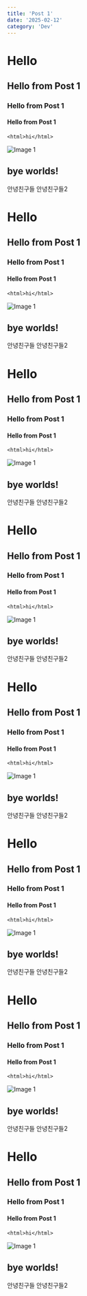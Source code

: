 ```yaml
---
title: 'Post 1'
date: '2025-02-12'
category: 'Dev'
---
```


# Hello

## Hello from Post 1

### Hello from Post 1

#### Hello from Post 1

`<html>hi</html>`

![Image 1](./image2.gif)

## bye worlds!

안녕친구들
안녕친구들2

# Hello

## Hello from Post 1

### Hello from Post 1

#### Hello from Post 1

`<html>hi</html>`

![Image 1](./image2.gif)

## bye worlds!

안녕친구들
안녕친구들2

# Hello

## Hello from Post 1

### Hello from Post 1

#### Hello from Post 1

`<html>hi</html>`

![Image 1](./image2.gif)

## bye worlds!

안녕친구들
안녕친구들2

# Hello

## Hello from Post 1

### Hello from Post 1

#### Hello from Post 1

`<html>hi</html>`

![Image 1](./image2.gif)

## bye worlds!

안녕친구들
안녕친구들2

# Hello

## Hello from Post 1

### Hello from Post 1

#### Hello from Post 1

`<html>hi</html>`

![Image 1](./image2.gif)

## bye worlds!

안녕친구들
안녕친구들2

# Hello

## Hello from Post 1

### Hello from Post 1

#### Hello from Post 1

`<html>hi</html>`

![Image 1](./image2.gif)

## bye worlds!

안녕친구들
안녕친구들2

# Hello

## Hello from Post 1

### Hello from Post 1

#### Hello from Post 1

`<html>hi</html>`

![Image 1](./image2.gif)

## bye worlds!

안녕친구들
안녕친구들2

# Hello

## Hello from Post 1

### Hello from Post 1

#### Hello from Post 1

`<html>hi</html>`

![Image 1](./image2.gif)

## bye worlds!

안녕친구들
안녕친구들2
